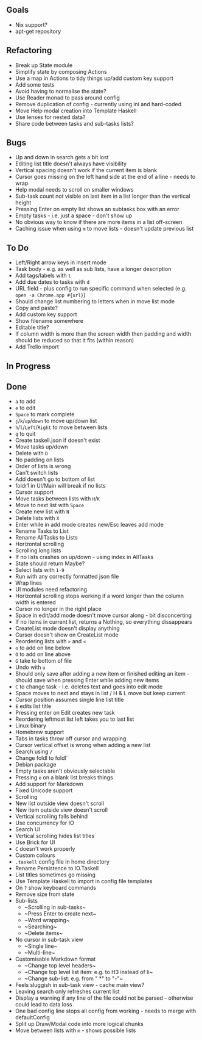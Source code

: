 ## Goals

- Nix support?
- apt-get repository

## Refactoring

- Break up State module
- Simplify state by composing Actions
- Use a map in Actions to tidy things up/add custom key support
- Add some tests
- Avoid having to normalise the state?
- Use Reader monad to pass around config
- Remove duplication of config - currently using ini and hard-coded
- Move Help modal creation into Template Haskell
- Use lenses for nested data?
- Share code between tasks and sub-tasks lists?

## Bugs

- Up and down in search gets a bit lost
- Editing list title doesn't always have visibility
- Vertical spacing doesn't work if the current item is blank
- Cursor goes missing on the left hand side at the end of a line - needs to wrap
- Help modal needs to scroll on smaller windows
- Sub-task count not visible on last item in a list longer than the vertical height
- Pressing Enter on empty list shows an subtasks box with an error
- Empty tasks - i.e. just a space - don't show up
- No obvious way to know if there are more items in a list off-screen
- Caching issue when using `m` to move lists - doesn't update previous list

## To Do

- Left/Right arrow keys in insert mode
- Task body - e.g. as well as sub lists, have a longer description
- Add tags/labels with `t`
- Add due dates to tasks with `d`
- URL field - plus config to run specific command when selected (e.g. `open -a Chrome.app #{url}`)
- Should change list numbering to letters when in move list mode
- Copy and paste?
- Add custom key support
- Show filename somewhere
- Editable title?
- If column width is more than the screen width then padding and width should be reduced so that it fits (within reason)
- Add Trello import

## In Progress


## Done

- `a` to add
- `e` to edit
- `Space` to mark complete
- `j`/`k`/`up`/`down` to move up/down list
- `h`/`l`/`Left`/`Right` to move between lists
- `q` to quit
- Create taskell.json if doesn't exist
- Move tasks up/down
- Delete with `D`
- No padding on lists
- Order of lists is wrong
- Can't switch lists
- Add doesn't go to bottom of list
- foldr1 in UI/Main will break if no lists
- Cursor support
- Move tasks between lists with `H`/`K`
- Move to next list with `Space`
- Create new list with `N`
- Delete lists with `X`
- Enter while in add mode creates new/Esc leaves add mode
- Rename Tasks to List
- Rename AllTasks to Lists
- Horizontal scrolling
- Scrolling long lists
- If no lists crashes on up/down - using index in AllTasks
- State should return Maybe?
- Select lists with `1-9`
- Run with any correctly formatted json file
- Wrap lines
- UI modules need refactoring
- Horizontal scrolling stops working if a word longer than the column width is entered
- Cursor no longer in the right place
- Space in edit/add mode doesn't move cursor along - bit disconcerting
- If no items in current list, returns a Nothing, so everything dissappears
- CreateList mode doesn't display anything
- Cursor doesn't show on CreateList mode
- Reordering lists with `>` and `<`
- `o` to add on line below
- `O` to add on line above
- `G` take to bottom of file
- Undo with `u`
- Should only save after adding a new item or finished editing an item - should save when pressing Enter while adding new items
- `C` to change task - i.e. deletes text and goes into edit mode
- Space moves to next and stays in list / H & L move but keep current
- Cursor position assumes single line list title
- `E` edits list title
- Pressing enter on Edit creates new task
- Reordering leftmost list left takes you to last list
- Linux binary
- Homebrew support
- Tabs in tasks throw off cursor and wrapping
- Cursor vertical offset is wrong when adding a new list
- Search using `/`
- Change foldl to foldl`
- Debian package
- Empty tasks aren't obviously selectable
- Pressing `e` on a blank list breaks things
- Add support for Markdown
- Fixed Unicode support
- Scrolling
- New list outside view doesn't scroll
- New item outside view doesn't scroll
- Vertical scrolling falls behind
- Use concurrency for IO
- Search UI
- Vertical scrolling hides list titles
- Use Brick for UI
- `C` doesn't work properly
- Custom colours
- `.taskell` config file in home directory
- Rename Persistence to IO.Taskell
- List titles sometimes go missing
- Use Template Haskell to import in config file templates
- On `?` show keyboard commands
- Remove size from state
- Sub-lists
    * ~Scrolling in sub-tasks~
    * ~Press Enter to create next~
    * ~Word wrapping~
    * ~Searching~
    * ~Delete items~
- No cursor in sub-task view
    * ~Single line~
    * ~Multi-line~
- Customisable Markdown format
    * ~Change top level headers~
    * ~Change top level list item: e.g. to H3 instead of li~
    * ~Change sub-list: e.g. from "    *" to "-"~
- Feels sluggish in sub-task view - cache main view?
- Leaving search only refreshes current list
- Display a warning if any line of the file could not be parsed - otherwise could lead to data loss
- One bad config line stops all config from working - needs to merge with defaultConfig
- Split up Draw/Modal code into more logical chunks
- Move between lists with `m` - shows possible lists
